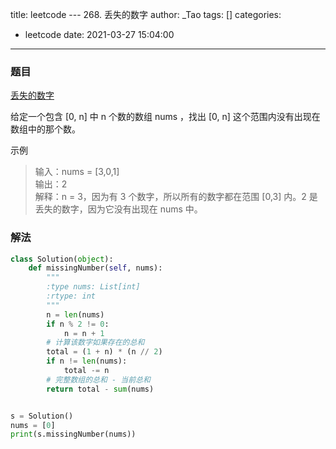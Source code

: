 title: leetcode --- 268. 丢失的数字
author: _Tao
tags: []
categories:
  - leetcode
date: 2021-03-27 15:04:00
---
### 题目

[丢失的数字](https://leetcode-cn.com/problems/missing-number)


给定一个包含 [0, n] 中 n 个数的数组 nums ，找出 [0, n] 这个范围内没有出现在数组中的那个数。

示例 
>输入：nums = [3,0,1] <br/>
输出：2 <br/>
解释：n = 3，因为有 3 个数字，所以所有的数字都在范围 [0,3] 内。2 是丢失的数字，因为它没有出现在 nums 中。<br/>

### 解法
```python
class Solution(object):
    def missingNumber(self, nums):
        """
        :type nums: List[int]
        :rtype: int
        """
        n = len(nums)
        if n % 2 != 0:
            n = n + 1
        # 计算该数字如果存在的总和
        total = (1 + n) * (n // 2)
        if n != len(nums):
            total -= n
        # 完整数组的总和 - 当前总和
        return total - sum(nums)


s = Solution()
nums = [0]
print(s.missingNumber(nums))

```
